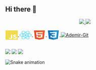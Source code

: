 ## Hi there 👋
<div align="center">
  <a href="https://github.com/TeppeiTeranishi">
  <img height="180em" src="https://github-readme-stats.vercel.app/api?username=TeppeiTeranishi&show_icons=true&theme=tokyonight&include_all_commits=true&count_private=true"/>
  <img height="180em" src="https://github-readme-stats.vercel.app/api/top-langs/?username=TeppeiTeranishi&layout=compact&langs_count=7&theme=tokyonight"/>
</div>
<div style="display: inline_block"><br>
  <img align="center" alt="Ademir-Js" height="30" width="40" src="https://raw.githubusercontent.com/devicons/devicon/master/icons/javascript/javascript-plain.svg">
  <!-- <img align="center" alt="Rafa-Ts" height="30" width="40" src="https://raw.githubusercontent.com/devicons/devicon/master/icons/typescript/typescript-plain.svg"> -->
  <img align="center" alt="Ademir-React" height="30" width="40" src="https://raw.githubusercontent.com/devicons/devicon/master/icons/react/react-original.svg">
  <img align="center" alt="Ademir-HTML" height="30" width="40" src="https://raw.githubusercontent.com/devicons/devicon/master/icons/html5/html5-original.svg">
  <img align="center" alt="Ademir-CSS" height="30" width="40" src="https://raw.githubusercontent.com/devicons/devicon/master/icons/css3/css3-original.svg">
  <img align="center" alt="Ademir-Git" height="30" width="40" src="https://cdn.jsdelivr.net/gh/devicons/devicon/icons/git/git-original.svg" />
  <!-- <img align="center" alt="Rafa-Python" height="30" width="40" src="https://raw.githubusercontent.com/devicons/devicon/master/icons/python/python-original.svg"> -->
  <!-- <img align="center" alt="Rafa-Csharp" height="30" width="40" src="https://raw.githubusercontent.com/devicons/devicon/master/icons/csharp/csharp-original.svg"> --> 
</div>
    
  ##
 
<div> 
  <a href="https://www.linkedin.com/in/ademir-candelario-rosales/" target="blank"><img src="https://img.shields.io/badge/-LinkedIn-%230077B5?style=for-the-badge&logo=linkedin&logoColor=white" target="blank"></a>
  <a href = "mailto:ademircandelario07@hotmail.com"><img src="https://img.shields.io/badge/Microsoft_Outlook-0078D4?style=for-the-badge&logo=microsoft-outlook&logoColor=white" target="blank"></a>
 <a href="https://discordapp.com/users/286325111441588225/" target="blank"><img src="https://img.shields.io/badge/Discord-7289DA?style=for-the-badge&logo=discord&logoColor=white" target="blank"></a> 
  
   
 
  ![Snake animation](https://github.com/TeppeiTeranishi/TeppeiTeranishi/blob/output/github-contribution-grid-snake.svg)
 
</div>
